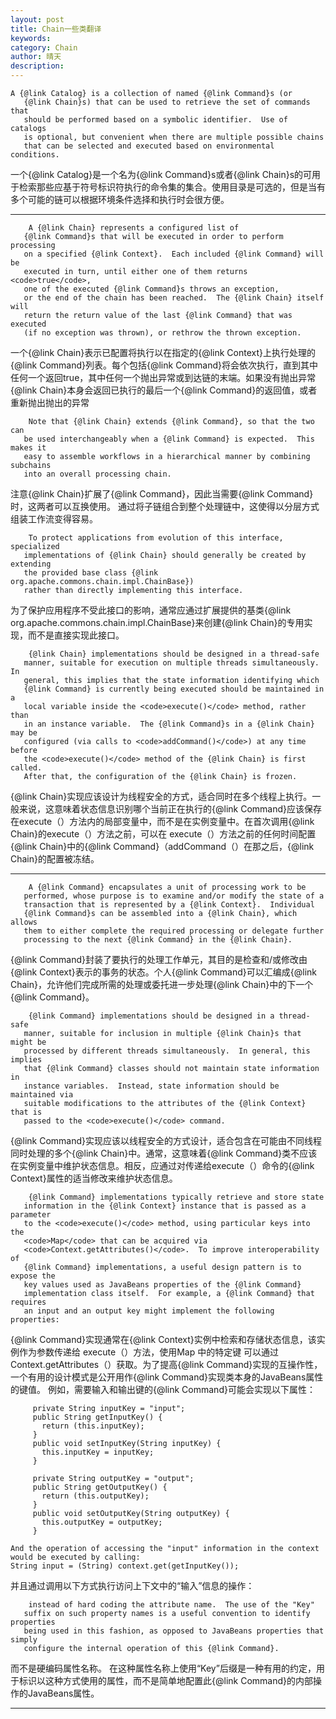 ```yaml
---
layout: post
title: Chain一些类翻译
keywords: 
category: Chain
author: 晴天
description: 
---
```


```
A {@link Catalog} is a collection of named {@link Command}s (or
   {@link Chain}s) that can be used to retrieve the set of commands that
   should be performed based on a symbolic identifier.  Use of catalogs
   is optional, but convenient when there are multiple possible chains
   that can be selected and executed based on environmental conditions.
```

一个{@link Catalog}是一个名为{@link Command}s或者{@link Chain}s的可用于检索那些应基于符号标识符执行的命令集的集合。使用目录是可选的，但是当有多个可能的链可以根据环境条件选择和执行时会很方便。

***

```
    A {@link Chain} represents a configured list of
   {@link Command}s that will be executed in order to perform processing
   on a specified {@link Context}.  Each included {@link Command} will be
   executed in turn, until either one of them returns <code>true</code>,
   one of the executed {@link Command}s throws an exception,
   or the end of the chain has been reached.  The {@link Chain} itself will
   return the return value of the last {@link Command} that was executed
   (if no exception was thrown), or rethrow the thrown exception. 
```

一个{@link Chain}表示已配置将执行以在指定的{@link Context}上执行处理的{@link Command}列表。每个包括{@link Command}将会依次执行，直到其中任何一个返回true，其中任何一个抛出异常或到达链的末端。如果没有抛出异常{@link Chain}本身会返回已执行的最后一个{@link Command}的返回值，或者重新抛出抛出的异常

```
    Note that {@link Chain} extends {@link Command}, so that the two can
   be used interchangeably when a {@link Command} is expected.  This makes it
   easy to assemble workflows in a hierarchical manner by combining subchains
   into an overall processing chain. 
```

注意{@link Chain}扩展了{@link Command}，因此当需要{@link Command}时，这两者可以互换使用。 通过将子链组合到整个处理链中，这使得以分层方式组装工作流变得容易。

```
    To protect applications from evolution of this interface, specialized
   implementations of {@link Chain} should generally be created by extending
   the provided base class {@link org.apache.commons.chain.impl.ChainBase})
   rather than directly implementing this interface.
```

为了保护应用程序不受此接口的影响，通常应通过扩展提供的基类{@link org.apache.commons.chain.impl.ChainBase}来创建{@link Chain}的专用实现，而不是直接实现此接口。

```
    {@link Chain} implementations should be designed in a thread-safe
   manner, suitable for execution on multiple threads simultaneously.  In
   general, this implies that the state information identifying which
   {@link Command} is currently being executed should be maintained in a
   local variable inside the <code>execute()</code> method, rather than
   in an instance variable.  The {@link Command}s in a {@link Chain} may be
   configured (via calls to <code>addCommand()</code>) at any time before
   the <code>execute()</code> method of the {@link Chain} is first called.
   After that, the configuration of the {@link Chain} is frozen. 
```

{@link Chain}实现应该设计为线程安全的方式，适合同时在多个线程上执行。一般来说，这意味着状态信息识别哪个当前正在执行的{@link Command}应该保存在execute（）方法内的局部变量中，而不是在实例变量中。在首次调用{@link Chain}的execute（）方法之前，可以在 execute（）方法之前的任何时间配置{@link Chain}中的{@link Command}（addCommand（）在那之后，{@link Chain}的配置被冻结。

***

```
    A {@link Command} encapsulates a unit of processing work to be
   performed, whose purpose is to examine and/or modify the state of a
   transaction that is represented by a {@link Context}.  Individual
   {@link Command}s can be assembled into a {@link Chain}, which allows
   them to either complete the required processing or delegate further
   processing to the next {@link Command} in the {@link Chain}. 
```

{@link Command}封装了要执行的处理工作单元，其目的是检查和/或修改由{@link Context}表示的事务的状态。个人{@link Command}可以汇编成{@link Chain}，允许他们完成所需的处理或委托进一步处理{@link Chain}中的下一个{@link Command}。

```
    {@link Command} implementations should be designed in a thread-safe
   manner, suitable for inclusion in multiple {@link Chain}s that might be
   processed by different threads simultaneously.  In general, this implies
   that {@link Command} classes should not maintain state information in
   instance variables.  Instead, state information should be maintained via
   suitable modifications to the attributes of the {@link Context} that is
   passed to the <code>execute()</code> command. 
```

{@link Command}实现应该以线程安全的方式设计，适合包含在可能由不同线程同时处理的多个{@link Chain}中。通常，这意味着{@link Command}类不应该在实例变量中维护状态信息。相反，应通过对传递给execute（）命令的{@link Context}属性的适当修改来维护状态信息。

```
    {@link Command} implementations typically retrieve and store state
   information in the {@link Context} instance that is passed as a parameter
   to the <code>execute()</code> method, using particular keys into the
   <code>Map</code> that can be acquired via
   <code>Context.getAttributes()</code>.  To improve interoperability of
   {@link Command} implementations, a useful design pattern is to expose the
   key values used as JavaBeans properties of the {@link Command}
   implementation class itself.  For example, a {@link Command} that requires
   an input and an output key might implement the following properties: 
```

{@link Command}实现通常在{@link Context}实例中检索和存储状态信息，该实例作为参数传递给 execute（）方法，使用Map 中的特定键 可以通过 Context.getAttributes（）获取。为了提高{@link Command}实现的互操作性，一个有用的设计模式是公开用作{@link Command}实现类本身的JavaBeans属性的键值。 例如，需要输入和输出键的{@link Command}可能会实现以下属性：

```
     private String inputKey = "input";
     public String getInputKey() {
       return (this.inputKey);
     }
     public void setInputKey(String inputKey) {
       this.inputKey = inputKey;
     }
  
     private String outputKey = "output";
     public String getOutputKey() {
       return (this.outputKey);
     }
     public void setOutputKey(String outputKey) {
       this.outputKey = outputKey;
     }
```

```
And the operation of accessing the "input" information in the context would be executed by calling:
String input = (String) context.get(getInputKey());
```

并且通过调用以下方式执行访问上下文中的“输入”信息的操作：

```
    instead of hard coding the attribute name.  The use of the "Key"
   suffix on such property names is a useful convention to identify properties
   being used in this fashion, as opposed to JavaBeans properties that simply
   configure the internal operation of this {@link Command}. 
```

而不是硬编码属性名称。 在这种属性名称上使用“Key”后缀是一种有用的约定，用于标识以这种方式使用的属性，而不是简单地配置此{@link Command}的内部操作的JavaBeans属性。

***

